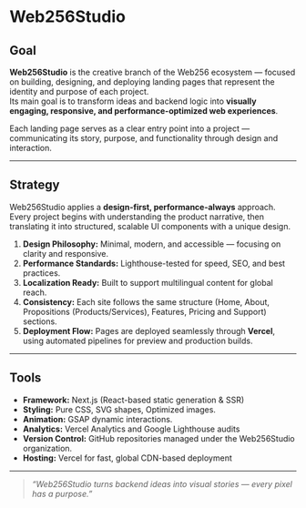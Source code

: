 # Web256Studio

## Goal

**Web256Studio** is the creative branch of the Web256 ecosystem — focused on building, designing, and deploying landing pages that represent the identity and purpose of each project.  
Its main goal is to transform ideas and backend logic into **visually engaging, responsive, and performance-optimized web experiences**.  

Each landing page serves as a clear entry point into a project — communicating its story, purpose, and functionality through design and interaction.

---

## Strategy

Web256Studio applies a **design-first, performance-always** approach.  
Every project begins with understanding the product narrative, then translating it into structured, scalable UI components with a unique design.

1. **Design Philosophy:** Minimal, modern, and accessible — focusing on clarity and responsive.  
2. **Performance Standards:** Lighthouse-tested for speed, SEO, and best practices.  
3. **Localization Ready:** Built to support multilingual content for global reach.  
4. **Consistency:** Each site follows the same structure (Home, About, Propositions (Products/Services), Features, Pricing and Support) sections.
5. **Deployment Flow:** Pages are deployed seamlessly through **Vercel**, using automated pipelines for preview and production builds.

---

## Tools

- **Framework:** Next.js (React-based static generation & SSR)  
- **Styling:** Pure CSS, SVG shapes, Optimized images.
- **Animation:** GSAP dynamic interactions.  
- **Analytics:** Vercel Analytics and Google Lighthouse audits  
- **Version Control:** GitHub repositories managed under the Web256Studio organization.  
- **Hosting:** Vercel for fast, global CDN-based deployment  

---

> _“Web256Studio turns backend ideas into visual stories — every pixel has a purpose.”_
